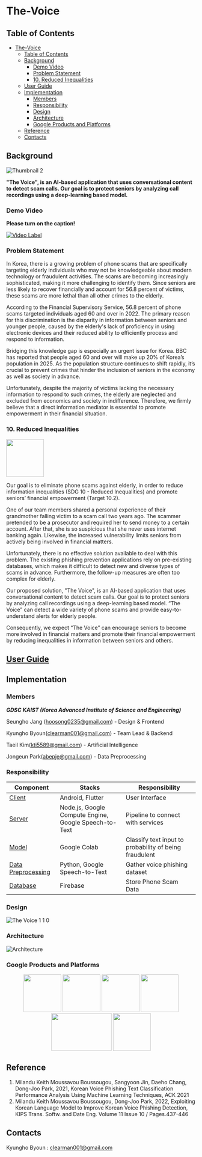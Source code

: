 # The-Voice

## Table of Contents

- [The-Voice](#the-voice)
  - [Table of Contents](#table-of-contents)
  - [Background](#background)
    - [Demo Video](#demo-video)
    - [Problem Statement](#problem-statement)
    - [10. Reduced Inequalities](#10-reduced-inequalities)
  - [User Guide](#user-guide)
  - [Implementation](#implementation)
    - [Members](#members)
    - [Responsibility](#responsibility)
    - [Design](#design)
    - [Architecture](#architecture)
    - [Google Products and Platforms](#google-products-and-platforms)
  - [Reference](#reference)
  - [Contacts](#contacts)

## Background

![Thumbnail 2](https://github.com/KAIST-Google-Solution-Challenge/.github/assets/78964767/4aa36b8d-f0ab-42f0-96e7-aeac8c923701)

**"The Voice", is an AI-based application that uses conversational content to detect scam calls. Our goal is to protect seniors by analyzing call recordings using a deep-learning based model.**

### Demo Video

**Please turn on the caption!**

[![Video Label](https://img.youtube.com/vi/fXQEwMKBVvE/0.jpg)](https://youtu.be/fXQEwMKBVvE)

### Problem Statement

In Korea, there is a growing problem of phone scams that are specifically targeting elderly individuals who may not be knowledgeable about modern technology or fraudulent activities. The scams are becoming increasingly sophisticated, making it more challenging to identify them. Since seniors are less likely to recover financially and account for 56.8 percent of victims, these scams are more lethal than all other crimes to the elderly.

According to the Financial Supervisory Service, 56.8 percent of phone scams targeted individuals aged 60 and over in 2022. The primary reason for this discrimination is the disparity in information between seniors and younger people, caused by the elderly's lack of proficiency in using electronic devices and their reduced ability to efficiently process and respond to information.

Bridging this knowledge gap is especially an urgent issue for Korea. BBC has reported that people aged 60 and over will make up 20% of Korea’s population in 2025. As the population structure continues to shift rapidly, it’s crucial to prevent crimes that hinder the inclusion of seniors in the economy as well as society in advance.

Unfortunately, despite the majority of victims lacking the necessary information to respond to such crimes, the elderly are neglected and excluded from economics and society in indifference. Therefore, we firmly believe that a direct information mediator is essential to promote empowerment in their financial situation.

### 10. Reduced Inequalities

<img src="https://user-images.githubusercontent.com/60650372/230013727-0c381cb7-9cb0-4e2a-b700-fed6ae809ab1.png" height="100px" width="100px">

Our goal is to eliminate phone scams against elderly, in order to reduce information inequalities (SDG 10 - Reduced Inequalities) and promote seniors’ financial empowerment (Target 10.2).

One of our team members shared a personal experience of their grandmother falling victim to a scam call two years ago. The scammer pretended to be a prosecutor and required her to send money to a certain account. After that, she is so suspicious that she never uses internet banking again. Likewise, the increased vulnerability limits seniors from actively being involved in financial matters.

Unfortunately, there is no effective solution available to deal with this problem. The existing phishing prevention applications rely on pre-existing databases, which makes it difficult to detect new and diverse types of scams in advance. Furthermore, the follow-up measures are often too complex for elderly.

Our proposed solution, "The Voice", is an AI-based application that uses conversational content to detect scam calls. Our goal is to protect seniors by analyzing call recordings using a deep-learning based model. “The Voice” can detect a wide variety of phone scams and provide easy-to-understand alerts for elderly people.

Consequently, we expect “The Voice” can encourage seniors to become more involved in financial matters and promote their financial empowerment by reducing inequalities in information between seniors and others.

## [User Guide](https://github.com/KAIST-Google-Solution-Challenge/frontend/files/11524803/tutorial.pdf)

## Implementation

### Members

**_GDSC KAIST (Korea Advanced Institute of Science and Engineering)_**

Seungho Jang (hoosong0235@gmail.com) - Design & Frontend

Kyungho Byoun(clearman001@gmail.com) - Team Lead & Backend

Taeil Kim(kti5589@gmail.com) - Artificial Intelligence

Jongeun Park(abepje@gmail.com) - Data Preprocessing

### Responsibility

| Component | Stacks | Responsibility |
| --- | --- | --- |
| [Client](https://github.com/KAIST-Google-Solution-Challenge/frontend) | Android, Flutter | User Interface |
| [Server](https://github.com/KAIST-Google-Solution-Challenge/backend) | Node.js, Google Compute Engine, Google Speech-to-Text | Pipeline to connect with services |
| [Model](https://github.com/KAIST-Google-Solution-Challenge/conversation_model) | Google Colab | Classify text input to probability of being fraudulent |
| [Data Preprocessing](https://github.com/KAIST-Google-Solution-Challenge/data_preprocess) | Python, Google Speech-to-Text | Gather voice phishing dataset |
| [Database]() | Firebase | Store Phone Scam Data |

### Design

![The Voice 1 1 0](https://github.com/KAIST-Google-Solution-Challenge/.github/assets/78964767/40ebbc43-c747-42b8-bd4f-d4949d79a9d8)

### Architecture

![Architecture](https://github.com/KAIST-Google-Solution-Challenge/.github/assets/78964767/bc83eb2c-553d-4e70-ae5c-18d988f41fcb)

### Google Products and Platforms

<p align="middle">
  <img src="https://github.com/KAIST-Google-Solution-Challenge/.github/assets/78964767/86459451-4e70-4af1-8c75-4bf439c6ba0c" height="100px" width="100px">
  <img src="https://github.com/KAIST-Google-Solution-Challenge/.github/assets/78964767/4308fa44-ee8a-4056-9b1c-9660f5e88f08" height="100px" width="100px">
  <img src="https://github.com/KAIST-Google-Solution-Challenge/.github/assets/78964767/cba1bdce-7cc3-40c0-860d-7c83c49ab436" height="100px" width="100px">
  <img src="https://github.com/KAIST-Google-Solution-Challenge/.github/assets/78964767/3f4038fb-ae5e-4772-816c-11333395cdc7" height="100px" width="100px">
  <img src="https://github.com/KAIST-Google-Solution-Challenge/.github/assets/78964767/46b9e3cb-c0d8-4c01-b7a0-f676930360f0" height="100px" width="160px">
  <img src="https://github.com/KAIST-Google-Solution-Challenge/.github/assets/78964767/b7412070-e6b2-43b1-95b9-0b988c4c0d2c" height="100px" width="100px">
</p>

## Reference

1. Milandu Keith Moussavou Boussougou, Sangyoon Jin, Daeho Chang, Dong-Joo Park, 2021, Korean Voice Phishing Text Classification Performance Analysis Using Machine Learning Techniques, ACK 2021
2. Milandu Keith Moussavou Boussougou, Dong-Joo Park, 2022, Exploiting Korean Language Model to Improve Korean Voice Phishing Detection, KIPS Trans. Softw. and Date Eng. Volume 11 Issue 10 / Pages.437-446

## Contacts

Kyungho Byoun : clearman001@gmail.com
